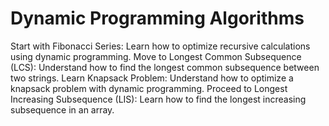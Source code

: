 # Dynamic Programming Algorithms

Start with Fibonacci Series: Learn how to optimize recursive calculations using dynamic programming.
Move to Longest Common Subsequence (LCS): Understand how to find the longest common subsequence between two strings.
Learn Knapsack Problem: Understand how to optimize a knapsack problem with dynamic programming.
Proceed to Longest Increasing Subsequence (LIS): Learn how to find the longest increasing subsequence in an array.
